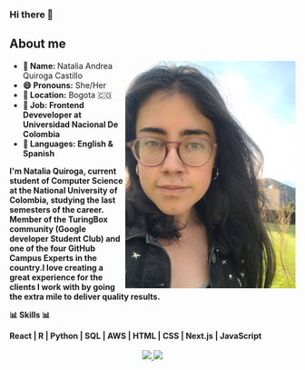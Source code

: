 ### Hi there 👋

<h2>About me </h2>

<div >
  <img src="https://github.com/nquirogac/Bootstrap/blob/gh-pages/assets/images/20230429_164610.jpg" align="right" width="300">


<ul>
  <li><b>👤 Name: </b> Natalia Andrea Quiroga Castillo</li>
  <li><b>😄 Pronouns:</b>  She/Her</li>
  <li><b>📍 Location:</b> Bogota 🇨🇴</li>
  <li><b>💼 Job: Frontend Deveveloper at Universidad Nacional De Colombia
  <li><b>📣 Languages:</b> English & Spanish</li>
</ul>

<p>
  I'm Natalia Quiroga, current student of Computer Science at the National University of Colombia, studying the last semesters of the career. Member of the TuringBox community (Google developer Student Club) and one of the four GitHub Campus Experts in the country.I love creating a great experience for the clients I work with by going the extra mile to deliver quality results.
</p>
</div>
<p><strong>📊 Skills 📊</strong></p> 
<strong> React | R | Python | SQL | AWS | HTML | CSS | Next.js | JavaScript</strong>
<br>
<br>
<div align="center" >
  <a href="https://www.linkedin.com/in/natalia-andrea-quiroga-castillo-7978a4213/" target="_blank">
<img src="https://img.shields.io/badge/LinkedIn-0077B5?style=for-the-badge&logo=linkedin&logoColor=white"
<!-- Mi perfil en Platzi -->
<a href="https://platzi.com/p/nquirogac/"target="_blank">
<img src="https://img.shields.io/badge/Platzi-98CA3F?style=for-the-badge&logo=platzi&logoColor=white">  
</div>

